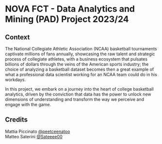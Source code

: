 # NOVA FCT - Data Analytics and Mining (PAD) Project 2023/24

## Context

The National Collegiate Athletic Association (NCAA) basketball tournaments captivate millions of fans annually, showcasing the raw talent and strategic process of collegiate athletes, with a business ecosystem that pulsates billions of dollars through the veins of the American sports industry; the choice of analyzing a basketball dataset becomes then a great example of what a professional data scientist working for an NCAA team could do in his workdays.

In this project, we embark on a journey into the heart of college basketball analytics, driven by the conviction that data has the power to unlock new dimensions of understanding and transform the way we perceive and engage with the game.

## Credits

Mattia Piccinato [@peetceenatoo](https://github.com/peetceenatoo)<br>
Matteo Saterini [@Sateeee00](https://github.com/Sateeee00)
